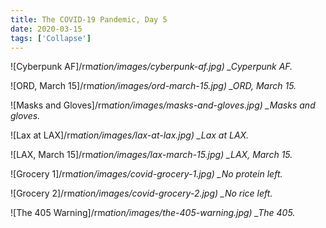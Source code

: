 ```yaml
---
title: The COVID-19 Pandemic, Day 5
date: 2020-03-15
tags: ['Collapse']
---
```


![Cyberpunk AF]/rm*ation/images/cyberpunk-af.jpg)
\_Cyperpunk AF.*

<!--x-->

![ORD, March 15]/rm*ation/images/ord-march-15.jpg)
\_ORD, March 15.*

![Masks and Gloves]/rm*ation/images/masks-and-gloves.jpg)
\_Masks and gloves.*

![Lax at LAX]/rm*ation/images/lax-at-lax.jpg)
\_Lax at LAX.*

![LAX, March 15]/rm*ation/images/lax-march-15.jpg)
\_LAX, March 15.*

![Grocery 1]/rm*ation/images/covid-grocery-1.jpg)
\_No protein left.*

![Grocery 2]/rm*ation/images/covid-grocery-2.jpg)
\_No rice left.*

![The 405 Warning]/rm*ation/images/the-405-warning.jpg)
\_The 405.*
